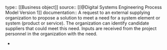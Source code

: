 type:: [[Business object]]
source:: [[@Digital Systems Engineering Process Model Version 1]]
documentation:: A request to an external supplying organization to propose a solution to meet a need for a system element or system (product or service). The organization can identify candidate suppliers that could meet this need. Inputs are received from the project personnel in the organization with the need.

-